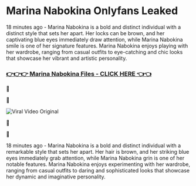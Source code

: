 # Marina Nabokina Onlyfans Leaked

<p>18 minutes ago - Marina Nabokina is a bold and distinct individual with a distinct style that sets her apart. Her locks can be brown, and her captivating blue eyes immediately draw attention, while Marina Nabokina smile is one of her signature features. Marina Nabokina enjoys playing with her wardrobe, ranging from casual outfits to eye-catching and chic looks that showcase her vibrant and artistic personality.</p><p>
<h3><a href="https://fansleaks.com-getfree.pro/marina-nabokina" rel="nofollow">👉👉👉 Marina Nabokina Files - CLICK HERE 👈👈</a></h3>
<p>🔻</p>
<p>🔻</p> <p>
<a href="https://fansleaks.com-getfree.pro/marina-nabokina" rel="nofollow"><img src="https://i.imgur.com/0ZbtXZ5.gif" alt="Viral Video Original" style="max-width: 100%; display: inline-block;" data-target="animated-image.originalImage"></a>
<p>🔻</p>
<p>🔻</p> <p>18 minutes ago - Marina Nabokina is a bold and distinct individual with a remarkable style that sets her apart. Her hair is brown, and her striking blue eyes immediately grab attention, while Marina Nabokina grin is one of her notable features. Marina Nabokina enjoys experimenting with her wardrobe, ranging from casual outfits to daring and sophisticated looks that showcase her dynamic and imaginative personality.</p>